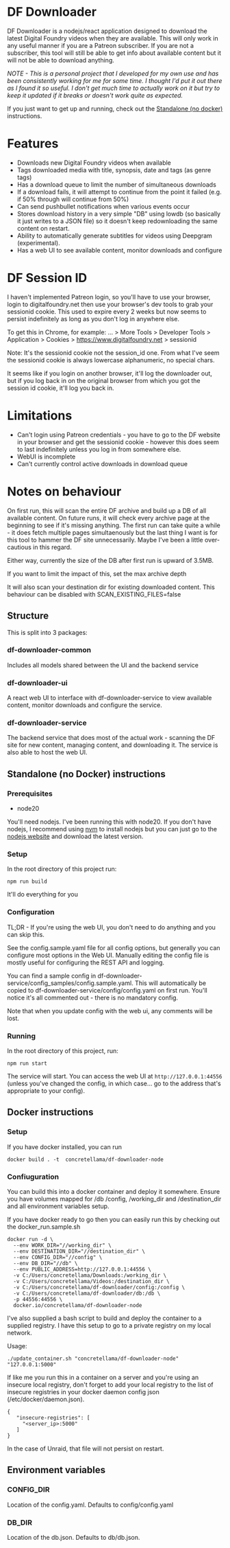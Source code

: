 # DF Downloader

DF Downloader is a nodejs/react application designed to download the latest Digital Foundry videos when they are available. This will only work in any useful manner if you are a Patreon subscriber. If you are not a subscriber,
this tool will still be able to get info about available content but it will not be able to download anything.

_NOTE - This is a personal project that I developed for my own use and has been consistently working for me for some time. I thought I'd put it out there as I found it so useful. I don't get much time to actually work on it but try to keep it updated if it breaks or doesn't work quite as expected._

If you just want to get up and running, check out the [Standalone (no docker)](#standalone-no-docker-instructions) instructions.

# Features

- Downloads new Digital Foundry videos when available
- Tags downloaded media with title, synopsis, date and tags (as genre tags)
- Has a download queue to limit the number of simultaneous downloads
- If a download fails, it will attempt to continue from the point it failed (e.g. if 50% through will continue from 50%)
- Can send pushbullet notifications when various events occur
- Stores download history in a very simple "DB" using lowdb (so basically it just writes to a JSON file) so it doesn't keep redownloading the same content on restart.
- Ability to automatically generate subtitles for videos using Deepgram (experimental).
- Has a web UI to see available content, monitor downloads and configure

# DF Session ID

I haven't implemented Patreon login, so you'll have to use your browser, login to digitalfoundry.net then use your browser's dev tools to grab your sessionid cookie. This used to expire every 2 weeks but now seems to persist indefinitely as long as you don't log in anywhere else.

To get this in Chrome, for example: ... > More Tools > Developer Tools > Application > Cookies > https://www.digitalfoundry.net > sessionid

Note: It's the sessionid cookie not the session_id one. From what I've seem the sessionid cookie is always lowercase alphanumeric, no special chars.

It seems like if you login on another browser, it'll log the downloader out, but if you log back in on the original browser from which you got the session id cookie,
it'll log you back in.

# Limitations

- Can't login using Patreon credentials - you have to go to the DF website in your browser and get the sessionid cookie - however this does seem to last indefinitely unless you log in from somewhere else.
- WebUI is incomplete
- Can't currently control active downloads in download queue

# Notes on behaviour

On first run, this will scan the entire DF archive and build up a DB of all available content. On future runs, it will check every archive page at the beginning to see if it's missing anything. The first run can take quite a while - it does fetch multiple pages simultaenously but the last thing I want is for this tool to hammer the DF site unnecessarily. Maybe I've been a little over-cautious in this regard.

Either way, currently the size of the DB after first run is upward of 3.5MB.

If you want to limit the impact of this, set the max archive depth

It will also scan your destination dir for existing downloaded content. This behaviour can be disabled with SCAN_EXISTING_FILES=false

## Structure

This is split into 3 packages:

### df-downloader-common

Includes all models shared between the UI and the backend service

### df-downloader-ui

A react web UI to interface with df-downloader-service to view available content, monitor downloads and configure the service.

### df-downloader-service

The backend service that does most of the actual work - scanning the DF site for new content, managing content, and downloading it.
The service is also able to host the web UI.

## Standalone (no Docker) instructions

### Prerequisites

- node20

You'll need nodejs. I've been running this with node20. If you don't have nodejs, I recommend using [nvm](https://github.com/nvm-sh/nvm) to install nodejs but you can just go to the [nodejs website](https://nodejs.org/en/) and download the latest version.

### Setup

In the root directory of this project run:

`npm run build`

It'll do everything for you

### Configuration

TL;DR - If you're using the web UI, you don't need to do anything and you can skip this.

See the config.sample.yaml file for all config options, but generally you can configure most options in the Web UI. Manually editing the config file is mostly useful for configuring the REST API and logging.

You can find a sample config in df-downloader-service/config_samples/config.sample.yaml. This will automatically be copied to df-downloader-service/config/config.yaml on first run. You'll notice it's all commented out - there is no mandatory config.

Note that when you update config with the web ui, any comments will be lost.

### Running

In the root directory of this project, run:

`npm run start`

The service will start. You can access the web UI at `http://127.0.0.1:44556` (unless you've changed the config, in which case... go to the address that's appropriate to your config).

## Docker instructions

### Setup

If you have docker installed, you can run

```
docker build . -t  concretellama/df-downloader-node
```

### Confiuguration

You can build this into a docker container and deploy it somewhere. Ensure you have volumes mapped for /db /config, /working_dir and /destination_dir and all environment variables setup.

If you have docker ready to go then you can easily run this by checking out the docker_run.sample.sh

```
docker run -d \
  --env WORK_DIR="//working_dir" \
  --env DESTINATION_DIR="//destination_dir" \
  --env CONFIG_DIR="//config" \
  --env DB_DIR="//db" \
  --env PUBLIC_ADDRESS=http://127.0.0.1:44556 \
  -v C:/Users/concretellama/Downloads:/working_dir \
  -v C:/Users/concretellama/Videos:/destination_dir \
  -v C:/Users/concretellama/df-downloader/config:/config \
  -v C:/Users/concretellama/df-downloader/db:/db \
  -p 44556:44556 \
  docker.io/concretellama/df-downloader-node
```

I've also supplied a bash script to build and deploy the container to a supplied registry. I have this setup to go to a private registry on my local network.

Usage:

```
./update_container.sh "concretellama/df-downloader-node" "127.0.0.1:5000"
```

If like me you run this in a container on a server and you're using an insecure local registry, don't forget to add your local registry to the list of insecure registries in your docker daemon config json (/etc/docker/daemon.json).

```
{
   "insecure-registries": [
     "<server_ip>:5000"
   ]
}
```

In the case of Unraid, that file will not persist on restart.

## Environment variables

### CONFIG_DIR

Location of the config.yaml. Defaults to config/config.yaml

### DB_DIR

Location of the db.json. Defaults to db/db.json.
